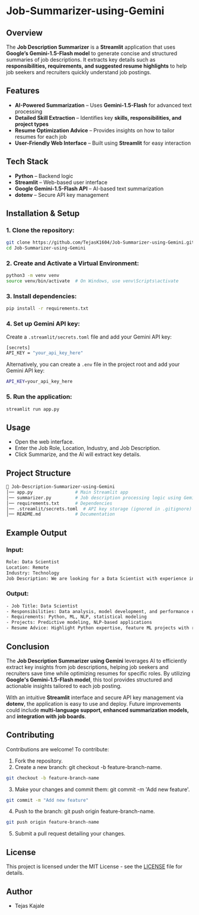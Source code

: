 # Job-Summarizer-using-Gemini

## Overview

The **Job Description Summarizer** is a **Streamlit** application that uses **Google’s Gemini-1.5-Flash model** to generate concise and structured summaries of job descriptions. It extracts key details such as **responsibilities, requirements, and suggested resume highlights** to help job seekers and recruiters quickly understand job postings.

## Features

- **AI-Powered Summarization** – Uses **Gemini-1.5-Flash** for advanced text processing
- **Detailed Skill Extraction** – Identifies key **skills, responsibilities, and project types**
- **Resume Optimization Advice** – Provides insights on how to tailor resumes for each job
- **User-Friendly Web Interface** – Built using **Streamlit** for easy interaction



## Tech Stack

- **Python** – Backend logic
- **Streamlit** – Web-based user interface
- **Google Gemini-1.5-Flash API** – AI-based text summarization
- **dotenv** – Secure API key management

## Installation & Setup

### 1. Clone the repository:

```bash
git clone https://github.com/TejasK1604/Job-Summarizer-using-Gemini.git
cd Job-Summarizer-using-Gemini
```

### 2. Create and Activate a Virtual Environment:

```bash
python3 -m venv venv
source venv/bin/activate  # On Windows, use venv\Scripts\activate
```

### 3. Install dependencies:

```bash
pip install -r requirements.txt
```

### 4. Set up Gemini API key:

Create a `.streamlit/secrets.toml` file and add your Gemini API key:

```bash
[secrets]
API_KEY = "your_api_key_here"
```

Alternatively, you can create a `.env` file in the project root and add your Gemini API key:

```bash
API_KEY=your_api_key_here
```

### 5. Run the application:

```bash
streamlit run app.py
```

## Usage

- Open the web interface.
- Enter the Job Role, Location, Industry, and Job Description.
- Click Summarize, and the AI will extract key details.

## Project Structure

```bash
📂 Job-Description-Summarizer-using-Gemini
│── app.py                # Main Streamlit app
│── summarizer.py         # Job description processing logic using Gemini
│── requirements.txt      # Dependencies
│── .streamlit/secrets.toml  # API key storage (ignored in .gitignore)
│── README.md             # Documentation
```

## Example Output

### Input:

```bash
Role: Data Scientist
Location: Remote
Industry: Technology
Job Description: We are looking for a Data Scientist with experience in Python, machine learning, and NLP.
```

### Output:

```bash
- Job Title: Data Scientist
- Responsibilities: Data analysis, model development, and performance optimization
- Requirements: Python, ML, NLP, statistical modeling
- Projects: Predictive modeling, NLP-based applications
- Resume Advice: Highlight Python expertise, feature ML projects with real-world impact
```

## Conclusion

The **Job Description Summarizer using Gemini** leverages AI to efficiently extract key insights from job descriptions, helping job seekers and recruiters save time while optimizing resumes for specific roles. By utilizing **Google's Gemini-1.5-Flash model**, this tool provides structured and actionable insights tailored to each job posting.

With an intuitive **Streamlit** interface and secure API key management via **dotenv**, the application is easy to use and deploy. Future improvements could include **multi-language support, enhanced summarization models,** and **integration with job boards**.

## Contributing

Contributions are welcome! To contribute:

1. Fork the repository.
2. Create a new branch: git checkout -b feature-branch-name.

```bash
git checkout -b feature-branch-name
```

3. Make your changes and commit them: git commit -m 'Add new feature'.

```bash
git commit -m "Add new feature"
```

4. Push to the branch: git push origin feature-branch-name.

```bash
git push origin feature-branch-name
```

5. Submit a pull request detailing your changes.

## License

This project is licensed under the MIT License - see the [LICENSE](https://github.com/TejasK1604/Job-Summarizer-using-Gemini/blob/main/LICENSE) file for details.

## Author

- Tejas Kajale
